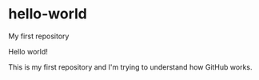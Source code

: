 # hello-world
My first repository


Hello world!

This is my first repository and I'm trying to understand how GitHub works.
